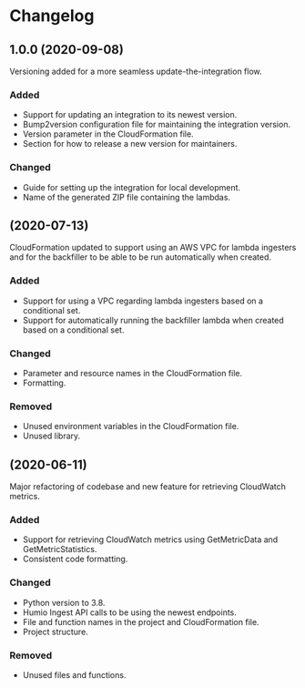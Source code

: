 # Changelog

## 1.0.0 (2020-09-08)
Versioning added for a more seamless update-the-integration flow.

### Added
- Support for updating an integration to its newest version.
- Bump2version configuration file for maintaining the integration version.
- Version parameter in the CloudFormation file.
- Section for how to release a new version for maintainers. 

### Changed
- Guide for setting up the integration for local development.
- Name of the generated ZIP file containing the lambdas. 

## (2020-07-13)
CloudFormation updated to support using an AWS VPC for lambda ingesters and for the backfiller to be able to be run automatically when created.

### Added
- Support for using a VPC regarding lambda ingesters based on a conditional set. 
- Support for automatically running the backfiller lambda when created based on a conditional set.

### Changed
- Parameter and resource names in the CloudFormation file.
- Formatting.

### Removed
- Unused environment variables in the CloudFormation file.
- Unused library.

## (2020-06-11)
Major refactoring of codebase and new feature for retrieving CloudWatch metrics.

### Added 
- Support for retrieving CloudWatch metrics using GetMetricData and GetMetricStatistics.
- Consistent code formatting.

### Changed
- Python version to 3.8.
- Humio Ingest API calls to be using the newest endpoints.
- File and function names in the project and CloudFormation file. 
- Project structure.

### Removed
- Unused files and functions. 
